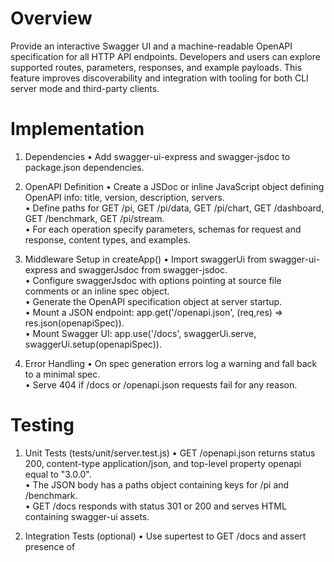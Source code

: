 # Overview

Provide an interactive Swagger UI and a machine-readable OpenAPI specification for all HTTP API endpoints. Developers and users can explore supported routes, parameters, responses, and example payloads. This feature improves discoverability and integration with tooling for both CLI server mode and third-party clients.

# Implementation

1. Dependencies
   • Add swagger-ui-express and swagger-jsdoc to package.json dependencies.  

2. OpenAPI Definition
   • Create a JSDoc or inline JavaScript object defining OpenAPI info: title, version, description, servers.  
   • Define paths for GET /pi, GET /pi/data, GET /pi/chart, GET /dashboard, GET /benchmark, GET /pi/stream.  
   • For each operation specify parameters, schemas for request and response, content types, and examples.  

3. Middleware Setup in createApp()
   • Import swaggerUi from swagger-ui-express and swaggerJsdoc from swagger-jsdoc.  
   • Configure swaggerJsdoc with options pointing at source file comments or an inline spec object.  
   • Generate the OpenAPI specification object at server startup.  
   • Mount a JSON endpoint: app.get('/openapi.json', (req,res) => res.json(openapiSpec)).  
   • Mount Swagger UI: app.use('/docs', swaggerUi.serve, swaggerUi.setup(openapiSpec)).  

4. Error Handling
   • On spec generation errors log a warning and fall back to a minimal spec.  
   • Serve 404 if /docs or /openapi.json requests fail for any reason.

# Testing

1. Unit Tests (tests/unit/server.test.js)
   • GET /openapi.json returns status 200, content-type application/json, and top-level property openapi equal to "3.0.0".  
   • The JSON body has a paths object containing keys for /pi and /benchmark.  
   • GET /docs responds with status 301 or 200 and serves HTML containing swagger-ui assets.  

2. Integration Tests (optional)
   • Use supertest to GET /docs and assert presence of <title>Swagger UI and a script tag for swagger-ui-bundle.  

# Documentation

1. docs/USAGE.md
   • Under REST Endpoints add entries for **GET /openapi.json** and **GET /docs** with examples.  

2. README.md
   • Under Features add **API Documentation** describing automatic OpenAPI generation, JSON spec endpoint, and interactive Swagger UI.  

